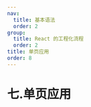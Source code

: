 ```yaml
---
nav:
  title: 基本语法
  order: 2
group:
  title: React 的工程化流程
  order: 2
title: 单页应用
order: 8
---
```


# 七.单页应用
